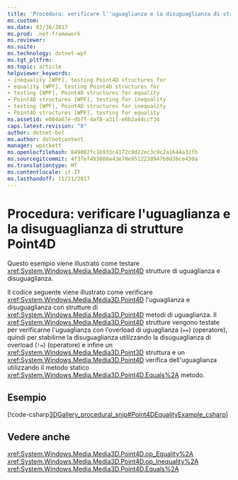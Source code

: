 ```yaml
---
title: 'Procedura: verificare l''uguaglianza e la disuguaglianza di strutture Point4D'
ms.custom: 
ms.date: 03/30/2017
ms.prod: .net-framework
ms.reviewer: 
ms.suite: 
ms.technology: dotnet-wpf
ms.tgt_pltfrm: 
ms.topic: article
helpviewer_keywords:
- inequality [WPF], testing Point4D structures for
- equality [WPF], testing Point4D structures for
- testing [WPF], Point4D structures for equality
- Point4D structures [WPF], testing for inequality
- testing [WPF], Point4D structures for inequality
- Point4D structures [WPF], testing for equality
ms.assetid: e004a67e-db7f-4af8-a31f-e6b2a44ccf34
caps.latest.revision: "8"
author: dotnet-bot
ms.author: dotnetcontent
manager: wpickett
ms.openlocfilehash: 849082fc1b933c4172c0d22ec3c9c2a1644a32fb
ms.sourcegitcommit: 4f3fef493080a43e70e951223894768d36ce430a
ms.translationtype: MT
ms.contentlocale: it-IT
ms.lasthandoff: 11/21/2017
---
```

# <a name="how-to-test-point4d-structures-for-equality-and-inequality"></a>Procedura: verificare l'uguaglianza e la disuguaglianza di strutture Point4D
Questo esempio viene illustrato come testare <xref:System.Windows.Media.Media3D.Point4D> strutture di uguaglianza e disuguaglianza.  
  
 Il codice seguente viene illustrato come verificare <xref:System.Windows.Media.Media3D.Point4D> l'uguaglianza e disuguaglianza con strutture di <xref:System.Windows.Media.Media3D.Point4D> metodi di uguaglianza.  Il <xref:System.Windows.Media.Media3D.Point4D> strutture vengono testate per verificarne l'uguaglianza con l'overload di uguaglianza (`==`) (operatore), quindi per stabilirne la disuguaglianza utilizzando la disuguaglianza di overload (`!=`) (operatore) e infine un <xref:System.Windows.Media.Media3D.Point3D> struttura e un <xref:System.Windows.Media.Media3D.Point4D> verifica dell'uguaglianza utilizzando il metodo statico <xref:System.Windows.Media.Media3D.Point4D.Equals%2A> metodo.  
  
## <a name="example"></a>Esempio  
 [!code-csharp[3DGallery_procedural_snip#Point4DEqualityExample_csharp](../../../../samples/snippets/csharp/VS_Snippets_Wpf/3DGallery_procedural_snip/CSharp/Misc3DOperationsExample.cs#point4dequalityexample_csharp)]  
  
## <a name="see-also"></a>Vedere anche  
 <xref:System.Windows.Media.Media3D.Point4D.op_Equality%2A>  
 <xref:System.Windows.Media.Media3D.Point4D.op_Inequality%2A>  
 <xref:System.Windows.Media.Media3D.Point4D.Equals%2A>
